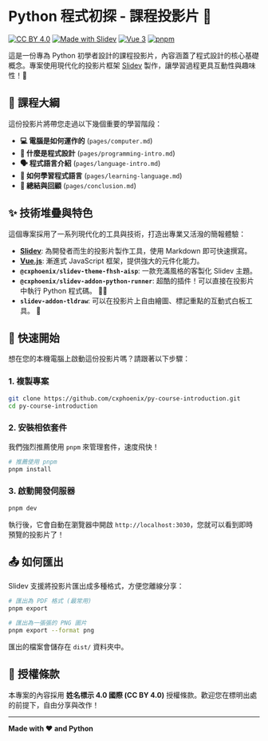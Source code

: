 # Python 程式初探 - 課程投影片 🐍

[![CC BY 4.0](https://img.shields.io/badge/License-CC%20BY%204.0-lightgrey.svg?style=for-the-badge)](https://creativecommons.org/licenses/by/4.0/)
[![Made with Slidev](https://img.shields.io/badge/Made%20with-Slidev-16a34a?style=for-the-badge&logo=slidev)](https://sli.dev/)
[![Vue 3](https://img.shields.io/badge/Vue-3-4FC08D?style=for-the-badge&logo=vue.js)](https://vuejs.org/)
[![pnpm](https://img.shields.io/badge/pnpm-8.x-f69220?style=for-the-badge&logo=pnpm)](https://pnpm.io/)

這是一份專為 Python 初學者設計的課程投影片，內容涵蓋了程式設計的核心基礎概念。專案使用現代化的投影片框架 [Slidev](https://sli.dev/) 製作，讓學習過程更具互動性與趣味性！🥳

## 📜 課程大綱

這份投影片將帶您走過以下幾個重要的學習階段：

*   **💻 電腦是如何運作的** (`pages/computer.md`)
*   **🤔 什麼是程式設計** (`pages/programming-intro.md`)
*   **🗣️ 程式語言介紹** (`pages/language-intro.md`)
*   **🚀 如何學習程式語言** (`pages/learning-language.md`)
*   **🎉 總結與回顧** (`pages/conclusion.md`)

## ✨ 技術堆疊與特色

這個專案採用了一系列現代化的工具與技術，打造出專業又活潑的簡報體驗：

*   **[Slidev](https://sli.dev/)**: 為開發者而生的投影片製作工具，使用 Markdown 即可快速撰寫。
*   **[Vue.js](https://vuejs.org/)**: 漸進式 JavaScript 框架，提供強大的元件化能力。
*   **`@cxphoenix/slidev-theme-fhsh-aisp`**: 一款充滿風格的客製化 Slidev 主題。
*   **`@cxphoenix/slidev-addon-python-runner`**: 超酷的插件！可以直接在投影片中執行 Python 程式碼。 🏃‍♂️
*   **`slidev-addon-tldraw`**: 可以在投影片上自由繪圖、標記重點的互動式白板工具。 🎨

## 🚀 快速開始

想在您的本機電腦上啟動這份投影片嗎？請跟著以下步驟：

### 1. 複製專案

```bash
git clone https://github.com/cxphoenix/py-course-introduction.git
cd py-course-introduction
```

### 2. 安裝相依套件

我們強烈推薦使用 `pnpm` 來管理套件，速度飛快！

```bash
# 推薦使用 pnpm
pnpm install
```

### 3. 啟動開發伺服器

```bash
pnpm dev
```

執行後，它會自動在瀏覽器中開啟 `http://localhost:3030`，您就可以看到即時預覽的投影片了！

## 📤 如何匯出

Slidev 支援將投影片匯出成多種格式，方便您離線分享：

```bash
# 匯出為 PDF 格式 (最常用)
pnpm export

# 匯出為一張張的 PNG 圖片
pnpm export --format png
```

匯出的檔案會儲存在 `dist/` 資料夾中。

## 📄 授權條款

本專案的內容採用 **姓名標示 4.0 國際 (CC BY 4.0)** 授權條款。歡迎您在標明出處的前提下，自由分享與改作！

---

**Made with ❤️ and Python**